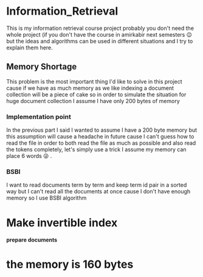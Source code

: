 # Information_Retrieval

This is my information retrieval course project probably you don't need the whole project (if you don't have the course
in amirkabir next semesters :wink: but the ideas and algorithms can be used in different situations and I try to explain
them here.

## Memory Shortage
This problem is the most important thing I'd like to solve in this project cause if we have as much memory as we like indexing
a document collection will be a piece of cake so in order to simulate the situation for huge document collection I assume
I have only 200 bytes of memory 

### Implementation point
In the previous part I said I wanted to assume I have a 200 byte memory but this assumption will cause a headache in future
cause I can't guess how to read the file in order to both read the file as much as possible and also read the tokens completely,
let's simply use a trick I assume my memory can place 6 words :stuck_out_tongue_winking_eye: .

### BSBI
I want to read documents term by term and keep term id pair in a sorted way but I can't read all the documents at once 
cause I don't have enough memory so I use BSBI algorithm
 
# Make invertible index
####  prepare documents

# the memory is 160 bytes
